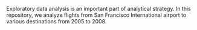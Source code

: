 Exploratory data analysis is an important part of analytical strategy. In this repository, we analyze flights from San Francisco International airport to various destinations from 2005 to 2008.
